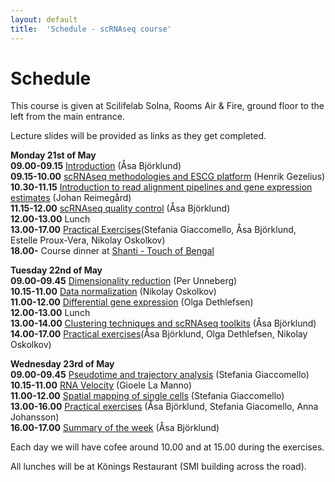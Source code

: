```yaml
---
layout: default
title:  'Schedule - scRNAseq course'
---
```


# Schedule

This course is given at Scilifelab Solna, Rooms Air & Fire, ground floor to the left from the main entrance. 

Lecture slides will be provided as links as they get completed. 

**Monday 21st of May**  
**09.00-09.15** [Introduction](slides/) (Åsa Björklund)   
**09.15-10.00** [scRNAseq methodologies and ESCG platform](slides/ESCG_scRNA-seq-analysis_180521_slides__HG.pdf) (Henrik Gezelius)   
**10.30-11.15** [Introduction to read alignment pipelines and gene expression estimates](slides/Read_alignment_J_Reimegard.pdf) (Johan Reimegård)   
**11.15-12.00** [scRNAseq quality control](slides/scRNAseq_QC_Asa_Bjorklund.pdf) (Åsa Björklund)   
**12.00-13.00** Lunch   
**13.00-17.00** [Practical Exercises](exercises)(Stefania Giaccomello, Åsa Björklund, Estelle Proux-Vera, Nikolay Oskolkov)   
**18.00-** Course dinner at [Shanti - Touch of Bengal](http://www.shanti.se/touch-of-bengal)  

**Tuesday 22nd of May**   
**09.00-09.45** [Dimensionality reduction](slides/presentation_PU.html) (Per Unneberg)   
**10.15-11.00** [Data normalization](slides/scRNAseq_course_2018_Oskolkov.pdf) (Nikolay Oskolkov)   
**11.00-12.00** [Differential gene expression](slides/scRNA-seq-DE.pdf) (Olga Dethlefsen)   
**12.00-13.00** Lunch    
**13.00-14.00** [Clustering techniques and scRNAseq toolkits](slides/scRNAseq_toolkits_Asa_Bjorklund.pdf) (Åsa Björklund)   
**14.00-17.00** [Practical exercises](exercises)(Åsa Björklund, Olga Dethlefsen, Nikolay Oskolkov)

**Wednesday 23rd of May**  
**09.00-09.45** [Pseudotime and trajectory analysis](slides/pseudotime_SG_v2.pdf) (Stefania Giaccomello)   
**10.15-11.00** [RNA Velocity](slides/) (Gioele La Manno)   
**11.00-12.00** [Spatial mapping of single cells](slides/spatial_mapping.pdf) (Stefania Giaccomello)   
**13.00-16.00** [Practical exercises](https://bitbucket.org/scilifelab-lts/scrnaseq-labs) (Åsa Björklund, Stefania Giacomello, Anna Johansson)   
**16.00-17.00** [Summary of the week]() (Åsa Björklund)   


Each day we will have cofee around 10.00 and at 15.00 during the exercises. 

All lunches will be at Könings Restaurant (SMI building across the road).

 
